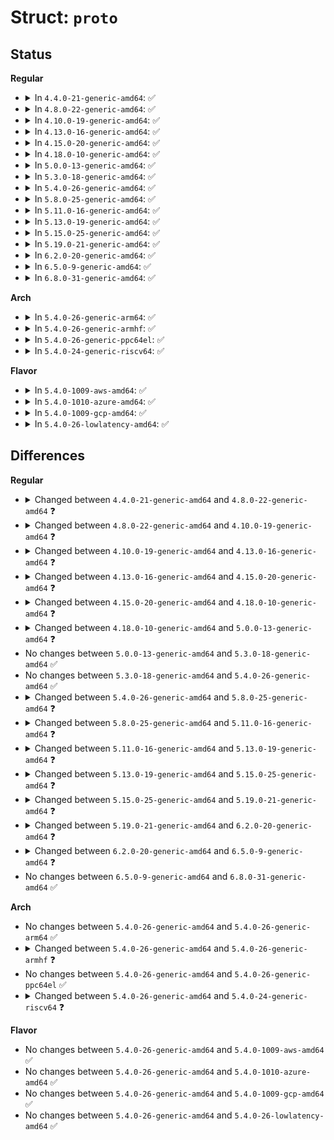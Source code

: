 # Struct: <code>proto</code>

## Status
<b>Regular</b>
<ul>
<li>
<details>
<summary>In <code>4.4.0-21-generic-amd64</code>: ✅</summary>

```c
struct proto {
    void (*)(struct sock *, long int) close;
    int (*)(struct sock *, struct sockaddr *, int) connect;
    int (*)(struct sock *, int) disconnect;
    struct sock * (*)(struct sock *, int, int *) accept;
    int (*)(struct sock *, int, long unsigned int) ioctl;
    int (*)(struct sock *) init;
    void (*)(struct sock *) destroy;
    void (*)(struct sock *, int) shutdown;
    int (*)(struct sock *, int, int, char *, unsigned int) setsockopt;
    int (*)(struct sock *, int, int, char *, int *) getsockopt;
    int (*)(struct sock *, int, int, char *, unsigned int) compat_setsockopt;
    int (*)(struct sock *, int, int, char *, int *) compat_getsockopt;
    int (*)(struct sock *, unsigned int, long unsigned int) compat_ioctl;
    int (*)(struct sock *, struct msghdr *, size_t) sendmsg;
    int (*)(struct sock *, struct msghdr *, size_t, int, int, int *) recvmsg;
    int (*)(struct sock *, struct page *, int, size_t, int) sendpage;
    int (*)(struct sock *, struct sockaddr *, int) bind;
    int (*)(struct sock *, struct sk_buff *) backlog_rcv;
    void (*)(struct sock *) release_cb;
    void (*)(struct sock *) hash;
    void (*)(struct sock *) unhash;
    void (*)(struct sock *) rehash;
    int (*)(struct sock *, short unsigned int) get_port;
    void (*)(struct sock *, int) clear_sk;
    unsigned int inuse_idx;
    bool (*)(const struct sock *) stream_memory_free;
    void (*)(struct sock *) enter_memory_pressure;
    atomic_long_t * memory_allocated;
    struct percpu_counter * sockets_allocated;
    int * memory_pressure;
    long int * sysctl_mem;
    int * sysctl_wmem;
    int * sysctl_rmem;
    int max_header;
    bool no_autobind;
    struct kmem_cache * slab;
    unsigned int obj_size;
    int slab_flags;
    struct percpu_counter * orphan_count;
    struct request_sock_ops * rsk_prot;
    struct timewait_sock_ops * twsk_prot;
    union (anon) h;
    struct module * owner;
    char[32] name;
    struct list_head node;
    int (*)(struct mem_cgroup *, struct cgroup_subsys *) init_cgroup;
    void (*)(struct mem_cgroup *) destroy_cgroup;
    struct cg_proto * (*)(struct mem_cgroup *) proto_cgroup;
}
```
</details>
</li>
<li>
<details>
<summary>In <code>4.8.0-22-generic-amd64</code>: ✅</summary>

```c
struct proto {
    void (*)(struct sock *, long int) close;
    int (*)(struct sock *, struct sockaddr *, int) connect;
    int (*)(struct sock *, int) disconnect;
    struct sock * (*)(struct sock *, int, int *) accept;
    int (*)(struct sock *, int, long unsigned int) ioctl;
    int (*)(struct sock *) init;
    void (*)(struct sock *) destroy;
    void (*)(struct sock *, int) shutdown;
    int (*)(struct sock *, int, int, char *, unsigned int) setsockopt;
    int (*)(struct sock *, int, int, char *, int *) getsockopt;
    int (*)(struct sock *, int, int, char *, unsigned int) compat_setsockopt;
    int (*)(struct sock *, int, int, char *, int *) compat_getsockopt;
    int (*)(struct sock *, unsigned int, long unsigned int) compat_ioctl;
    int (*)(struct sock *, struct msghdr *, size_t) sendmsg;
    int (*)(struct sock *, struct msghdr *, size_t, int, int, int *) recvmsg;
    int (*)(struct sock *, struct page *, int, size_t, int) sendpage;
    int (*)(struct sock *, struct sockaddr *, int) bind;
    int (*)(struct sock *, struct sk_buff *) backlog_rcv;
    void (*)(struct sock *) release_cb;
    int (*)(struct sock *) hash;
    void (*)(struct sock *) unhash;
    void (*)(struct sock *) rehash;
    int (*)(struct sock *, short unsigned int) get_port;
    void (*)(struct sock *, int) clear_sk;
    unsigned int inuse_idx;
    bool (*)(const struct sock *) stream_memory_free;
    void (*)(struct sock *) enter_memory_pressure;
    atomic_long_t * memory_allocated;
    struct percpu_counter * sockets_allocated;
    int * memory_pressure;
    long int * sysctl_mem;
    int * sysctl_wmem;
    int * sysctl_rmem;
    int max_header;
    bool no_autobind;
    struct kmem_cache * slab;
    unsigned int obj_size;
    int slab_flags;
    struct percpu_counter * orphan_count;
    struct request_sock_ops * rsk_prot;
    struct timewait_sock_ops * twsk_prot;
    union (anon) h;
    struct module * owner;
    char[32] name;
    struct list_head node;
    int (*)(struct sock *, int) diag_destroy;
}
```
</details>
</li>
<li>
<details>
<summary>In <code>4.10.0-19-generic-amd64</code>: ✅</summary>

```c
struct proto {
    void (*)(struct sock *, long int) close;
    int (*)(struct sock *, struct sockaddr *, int) connect;
    int (*)(struct sock *, int) disconnect;
    struct sock * (*)(struct sock *, int, int *) accept;
    int (*)(struct sock *, int, long unsigned int) ioctl;
    int (*)(struct sock *) init;
    void (*)(struct sock *) destroy;
    void (*)(struct sock *, int) shutdown;
    int (*)(struct sock *, int, int, char *, unsigned int) setsockopt;
    int (*)(struct sock *, int, int, char *, int *) getsockopt;
    int (*)(struct sock *, int, int, char *, unsigned int) compat_setsockopt;
    int (*)(struct sock *, int, int, char *, int *) compat_getsockopt;
    int (*)(struct sock *, unsigned int, long unsigned int) compat_ioctl;
    int (*)(struct sock *, struct msghdr *, size_t) sendmsg;
    int (*)(struct sock *, struct msghdr *, size_t, int, int, int *) recvmsg;
    int (*)(struct sock *, struct page *, int, size_t, int) sendpage;
    int (*)(struct sock *, struct sockaddr *, int) bind;
    int (*)(struct sock *, struct sk_buff *) backlog_rcv;
    void (*)(struct sock *) release_cb;
    int (*)(struct sock *) hash;
    void (*)(struct sock *) unhash;
    void (*)(struct sock *) rehash;
    int (*)(struct sock *, short unsigned int) get_port;
    unsigned int inuse_idx;
    bool (*)(const struct sock *) stream_memory_free;
    void (*)(struct sock *) enter_memory_pressure;
    atomic_long_t * memory_allocated;
    struct percpu_counter * sockets_allocated;
    int * memory_pressure;
    long int * sysctl_mem;
    int * sysctl_wmem;
    int * sysctl_rmem;
    int max_header;
    bool no_autobind;
    struct kmem_cache * slab;
    unsigned int obj_size;
    int slab_flags;
    struct percpu_counter * orphan_count;
    struct request_sock_ops * rsk_prot;
    struct timewait_sock_ops * twsk_prot;
    union (anon) h;
    struct module * owner;
    char[32] name;
    struct list_head node;
    int (*)(struct sock *, int) diag_destroy;
}
```
</details>
</li>
<li>
<details>
<summary>In <code>4.13.0-16-generic-amd64</code>: ✅</summary>

```c
struct proto {
    void (*)(struct sock *, long int) close;
    int (*)(struct sock *, struct sockaddr *, int) connect;
    int (*)(struct sock *, int) disconnect;
    struct sock * (*)(struct sock *, int, int *, bool) accept;
    int (*)(struct sock *, int, long unsigned int) ioctl;
    int (*)(struct sock *) init;
    void (*)(struct sock *) destroy;
    void (*)(struct sock *, int) shutdown;
    int (*)(struct sock *, int, int, char *, unsigned int) setsockopt;
    int (*)(struct sock *, int, int, char *, int *) getsockopt;
    void (*)(struct sock *, int) keepalive;
    int (*)(struct sock *, int, int, char *, unsigned int) compat_setsockopt;
    int (*)(struct sock *, int, int, char *, int *) compat_getsockopt;
    int (*)(struct sock *, unsigned int, long unsigned int) compat_ioctl;
    int (*)(struct sock *, struct msghdr *, size_t) sendmsg;
    int (*)(struct sock *, struct msghdr *, size_t, int, int, int *) recvmsg;
    int (*)(struct sock *, struct page *, int, size_t, int) sendpage;
    int (*)(struct sock *, struct sockaddr *, int) bind;
    int (*)(struct sock *, struct sk_buff *) backlog_rcv;
    void (*)(struct sock *) release_cb;
    int (*)(struct sock *) hash;
    void (*)(struct sock *) unhash;
    void (*)(struct sock *) rehash;
    int (*)(struct sock *, short unsigned int) get_port;
    unsigned int inuse_idx;
    bool (*)(const struct sock *) stream_memory_free;
    void (*)(struct sock *) enter_memory_pressure;
    void (*)(struct sock *) leave_memory_pressure;
    atomic_long_t * memory_allocated;
    struct percpu_counter * sockets_allocated;
    long unsigned int * memory_pressure;
    long int * sysctl_mem;
    int * sysctl_wmem;
    int * sysctl_rmem;
    int max_header;
    bool no_autobind;
    struct kmem_cache * slab;
    unsigned int obj_size;
    int slab_flags;
    struct percpu_counter * orphan_count;
    struct request_sock_ops * rsk_prot;
    struct timewait_sock_ops * twsk_prot;
    union (anon) h;
    struct module * owner;
    char[32] name;
    struct list_head node;
    int (*)(struct sock *, int) diag_destroy;
}
```
</details>
</li>
<li>
<details>
<summary>In <code>4.15.0-20-generic-amd64</code>: ✅</summary>

```c
struct proto {
    void (*)(struct sock *, long int) close;
    int (*)(struct sock *, struct sockaddr *, int) connect;
    int (*)(struct sock *, int) disconnect;
    struct sock * (*)(struct sock *, int, int *, bool) accept;
    int (*)(struct sock *, int, long unsigned int) ioctl;
    int (*)(struct sock *) init;
    void (*)(struct sock *) destroy;
    void (*)(struct sock *, int) shutdown;
    int (*)(struct sock *, int, int, char *, unsigned int) setsockopt;
    int (*)(struct sock *, int, int, char *, int *) getsockopt;
    void (*)(struct sock *, int) keepalive;
    int (*)(struct sock *, int, int, char *, unsigned int) compat_setsockopt;
    int (*)(struct sock *, int, int, char *, int *) compat_getsockopt;
    int (*)(struct sock *, unsigned int, long unsigned int) compat_ioctl;
    int (*)(struct sock *, struct msghdr *, size_t) sendmsg;
    int (*)(struct sock *, struct msghdr *, size_t, int, int, int *) recvmsg;
    int (*)(struct sock *, struct page *, int, size_t, int) sendpage;
    int (*)(struct sock *, struct sockaddr *, int) bind;
    int (*)(struct sock *, struct sk_buff *) backlog_rcv;
    void (*)(struct sock *) release_cb;
    int (*)(struct sock *) hash;
    void (*)(struct sock *) unhash;
    void (*)(struct sock *) rehash;
    int (*)(struct sock *, short unsigned int) get_port;
    unsigned int inuse_idx;
    bool (*)(const struct sock *) stream_memory_free;
    void (*)(struct sock *) enter_memory_pressure;
    void (*)(struct sock *) leave_memory_pressure;
    atomic_long_t * memory_allocated;
    struct percpu_counter * sockets_allocated;
    long unsigned int * memory_pressure;
    long int * sysctl_mem;
    int * sysctl_wmem;
    int * sysctl_rmem;
    u32 sysctl_wmem_offset;
    u32 sysctl_rmem_offset;
    int max_header;
    bool no_autobind;
    struct kmem_cache * slab;
    unsigned int obj_size;
    slab_flags_t slab_flags;
    struct percpu_counter * orphan_count;
    struct request_sock_ops * rsk_prot;
    struct timewait_sock_ops * twsk_prot;
    union (anon) h;
    struct module * owner;
    char[32] name;
    struct list_head node;
    int (*)(struct sock *, int) diag_destroy;
}
```
</details>
</li>
<li>
<details>
<summary>In <code>4.18.0-10-generic-amd64</code>: ✅</summary>

```c
struct proto {
    void (*)(struct sock *, long int) close;
    int (*)(struct sock *, struct sockaddr *, int) pre_connect;
    int (*)(struct sock *, struct sockaddr *, int) connect;
    int (*)(struct sock *, int) disconnect;
    struct sock * (*)(struct sock *, int, int *, bool) accept;
    int (*)(struct sock *, int, long unsigned int) ioctl;
    int (*)(struct sock *) init;
    void (*)(struct sock *) destroy;
    void (*)(struct sock *, int) shutdown;
    int (*)(struct sock *, int, int, char *, unsigned int) setsockopt;
    int (*)(struct sock *, int, int, char *, int *) getsockopt;
    void (*)(struct sock *, int) keepalive;
    int (*)(struct sock *, int, int, char *, unsigned int) compat_setsockopt;
    int (*)(struct sock *, int, int, char *, int *) compat_getsockopt;
    int (*)(struct sock *, unsigned int, long unsigned int) compat_ioctl;
    int (*)(struct sock *, struct msghdr *, size_t) sendmsg;
    int (*)(struct sock *, struct msghdr *, size_t, int, int, int *) recvmsg;
    int (*)(struct sock *, struct page *, int, size_t, int) sendpage;
    int (*)(struct sock *, struct sockaddr *, int) bind;
    int (*)(struct sock *, struct sk_buff *) backlog_rcv;
    void (*)(struct sock *) release_cb;
    int (*)(struct sock *) hash;
    void (*)(struct sock *) unhash;
    void (*)(struct sock *) rehash;
    int (*)(struct sock *, short unsigned int) get_port;
    unsigned int inuse_idx;
    bool (*)(const struct sock *) stream_memory_free;
    bool (*)(const struct sock *) stream_memory_read;
    void (*)(struct sock *) enter_memory_pressure;
    void (*)(struct sock *) leave_memory_pressure;
    atomic_long_t * memory_allocated;
    struct percpu_counter * sockets_allocated;
    long unsigned int * memory_pressure;
    long int * sysctl_mem;
    int * sysctl_wmem;
    int * sysctl_rmem;
    u32 sysctl_wmem_offset;
    u32 sysctl_rmem_offset;
    int max_header;
    bool no_autobind;
    struct kmem_cache * slab;
    unsigned int obj_size;
    slab_flags_t slab_flags;
    unsigned int useroffset;
    unsigned int usersize;
    struct percpu_counter * orphan_count;
    struct request_sock_ops * rsk_prot;
    struct timewait_sock_ops * twsk_prot;
    union (anon) h;
    struct module * owner;
    char[32] name;
    struct list_head node;
    int (*)(struct sock *, int) diag_destroy;
}
```
</details>
</li>
<li>
<details>
<summary>In <code>5.0.0-13-generic-amd64</code>: ✅</summary>

```c
struct proto {
    void (*)(struct sock *, long int) close;
    int (*)(struct sock *, struct sockaddr *, int) pre_connect;
    int (*)(struct sock *, struct sockaddr *, int) connect;
    int (*)(struct sock *, int) disconnect;
    struct sock * (*)(struct sock *, int, int *, bool) accept;
    int (*)(struct sock *, int, long unsigned int) ioctl;
    int (*)(struct sock *) init;
    void (*)(struct sock *) destroy;
    void (*)(struct sock *, int) shutdown;
    int (*)(struct sock *, int, int, char *, unsigned int) setsockopt;
    int (*)(struct sock *, int, int, char *, int *) getsockopt;
    void (*)(struct sock *, int) keepalive;
    int (*)(struct sock *, int, int, char *, unsigned int) compat_setsockopt;
    int (*)(struct sock *, int, int, char *, int *) compat_getsockopt;
    int (*)(struct sock *, unsigned int, long unsigned int) compat_ioctl;
    int (*)(struct sock *, struct msghdr *, size_t) sendmsg;
    int (*)(struct sock *, struct msghdr *, size_t, int, int, int *) recvmsg;
    int (*)(struct sock *, struct page *, int, size_t, int) sendpage;
    int (*)(struct sock *, struct sockaddr *, int) bind;
    int (*)(struct sock *, struct sk_buff *) backlog_rcv;
    void (*)(struct sock *) release_cb;
    int (*)(struct sock *) hash;
    void (*)(struct sock *) unhash;
    void (*)(struct sock *) rehash;
    int (*)(struct sock *, short unsigned int) get_port;
    unsigned int inuse_idx;
    bool (*)(const struct sock *, int) stream_memory_free;
    bool (*)(const struct sock *) stream_memory_read;
    void (*)(struct sock *) enter_memory_pressure;
    void (*)(struct sock *) leave_memory_pressure;
    atomic_long_t * memory_allocated;
    struct percpu_counter * sockets_allocated;
    long unsigned int * memory_pressure;
    long int * sysctl_mem;
    int * sysctl_wmem;
    int * sysctl_rmem;
    u32 sysctl_wmem_offset;
    u32 sysctl_rmem_offset;
    int max_header;
    bool no_autobind;
    struct kmem_cache * slab;
    unsigned int obj_size;
    slab_flags_t slab_flags;
    unsigned int useroffset;
    unsigned int usersize;
    struct percpu_counter * orphan_count;
    struct request_sock_ops * rsk_prot;
    struct timewait_sock_ops * twsk_prot;
    union (anon) h;
    struct module * owner;
    char[32] name;
    struct list_head node;
    int (*)(struct sock *, int) diag_destroy;
}
```
</details>
</li>
<li>
<details>
<summary>In <code>5.3.0-18-generic-amd64</code>: ✅</summary>

```c
struct proto {
    void (*)(struct sock *, long int) close;
    int (*)(struct sock *, struct sockaddr *, int) pre_connect;
    int (*)(struct sock *, struct sockaddr *, int) connect;
    int (*)(struct sock *, int) disconnect;
    struct sock * (*)(struct sock *, int, int *, bool) accept;
    int (*)(struct sock *, int, long unsigned int) ioctl;
    int (*)(struct sock *) init;
    void (*)(struct sock *) destroy;
    void (*)(struct sock *, int) shutdown;
    int (*)(struct sock *, int, int, char *, unsigned int) setsockopt;
    int (*)(struct sock *, int, int, char *, int *) getsockopt;
    void (*)(struct sock *, int) keepalive;
    int (*)(struct sock *, int, int, char *, unsigned int) compat_setsockopt;
    int (*)(struct sock *, int, int, char *, int *) compat_getsockopt;
    int (*)(struct sock *, unsigned int, long unsigned int) compat_ioctl;
    int (*)(struct sock *, struct msghdr *, size_t) sendmsg;
    int (*)(struct sock *, struct msghdr *, size_t, int, int, int *) recvmsg;
    int (*)(struct sock *, struct page *, int, size_t, int) sendpage;
    int (*)(struct sock *, struct sockaddr *, int) bind;
    int (*)(struct sock *, struct sk_buff *) backlog_rcv;
    void (*)(struct sock *) release_cb;
    int (*)(struct sock *) hash;
    void (*)(struct sock *) unhash;
    void (*)(struct sock *) rehash;
    int (*)(struct sock *, short unsigned int) get_port;
    unsigned int inuse_idx;
    bool (*)(const struct sock *, int) stream_memory_free;
    bool (*)(const struct sock *) stream_memory_read;
    void (*)(struct sock *) enter_memory_pressure;
    void (*)(struct sock *) leave_memory_pressure;
    atomic_long_t * memory_allocated;
    struct percpu_counter * sockets_allocated;
    long unsigned int * memory_pressure;
    long int * sysctl_mem;
    int * sysctl_wmem;
    int * sysctl_rmem;
    u32 sysctl_wmem_offset;
    u32 sysctl_rmem_offset;
    int max_header;
    bool no_autobind;
    struct kmem_cache * slab;
    unsigned int obj_size;
    slab_flags_t slab_flags;
    unsigned int useroffset;
    unsigned int usersize;
    struct percpu_counter * orphan_count;
    struct request_sock_ops * rsk_prot;
    struct timewait_sock_ops * twsk_prot;
    union (anon) h;
    struct module * owner;
    char[32] name;
    struct list_head node;
    int (*)(struct sock *, int) diag_destroy;
}
```
</details>
</li>
<li>
<details>
<summary>In <code>5.4.0-26-generic-amd64</code>: ✅</summary>

```c
struct proto {
    void (*)(struct sock *, long int) close;
    int (*)(struct sock *, struct sockaddr *, int) pre_connect;
    int (*)(struct sock *, struct sockaddr *, int) connect;
    int (*)(struct sock *, int) disconnect;
    struct sock * (*)(struct sock *, int, int *, bool) accept;
    int (*)(struct sock *, int, long unsigned int) ioctl;
    int (*)(struct sock *) init;
    void (*)(struct sock *) destroy;
    void (*)(struct sock *, int) shutdown;
    int (*)(struct sock *, int, int, char *, unsigned int) setsockopt;
    int (*)(struct sock *, int, int, char *, int *) getsockopt;
    void (*)(struct sock *, int) keepalive;
    int (*)(struct sock *, int, int, char *, unsigned int) compat_setsockopt;
    int (*)(struct sock *, int, int, char *, int *) compat_getsockopt;
    int (*)(struct sock *, unsigned int, long unsigned int) compat_ioctl;
    int (*)(struct sock *, struct msghdr *, size_t) sendmsg;
    int (*)(struct sock *, struct msghdr *, size_t, int, int, int *) recvmsg;
    int (*)(struct sock *, struct page *, int, size_t, int) sendpage;
    int (*)(struct sock *, struct sockaddr *, int) bind;
    int (*)(struct sock *, struct sk_buff *) backlog_rcv;
    void (*)(struct sock *) release_cb;
    int (*)(struct sock *) hash;
    void (*)(struct sock *) unhash;
    void (*)(struct sock *) rehash;
    int (*)(struct sock *, short unsigned int) get_port;
    unsigned int inuse_idx;
    bool (*)(const struct sock *, int) stream_memory_free;
    bool (*)(const struct sock *) stream_memory_read;
    void (*)(struct sock *) enter_memory_pressure;
    void (*)(struct sock *) leave_memory_pressure;
    atomic_long_t * memory_allocated;
    struct percpu_counter * sockets_allocated;
    long unsigned int * memory_pressure;
    long int * sysctl_mem;
    int * sysctl_wmem;
    int * sysctl_rmem;
    u32 sysctl_wmem_offset;
    u32 sysctl_rmem_offset;
    int max_header;
    bool no_autobind;
    struct kmem_cache * slab;
    unsigned int obj_size;
    slab_flags_t slab_flags;
    unsigned int useroffset;
    unsigned int usersize;
    struct percpu_counter * orphan_count;
    struct request_sock_ops * rsk_prot;
    struct timewait_sock_ops * twsk_prot;
    union (anon) h;
    struct module * owner;
    char[32] name;
    struct list_head node;
    int (*)(struct sock *, int) diag_destroy;
}
```
</details>
</li>
<li>
<details>
<summary>In <code>5.8.0-25-generic-amd64</code>: ✅</summary>

```c
struct proto {
    void (*)(struct sock *, long int) close;
    int (*)(struct sock *, struct sockaddr *, int) pre_connect;
    int (*)(struct sock *, struct sockaddr *, int) connect;
    int (*)(struct sock *, int) disconnect;
    struct sock * (*)(struct sock *, int, int *, bool) accept;
    int (*)(struct sock *, int, long unsigned int) ioctl;
    int (*)(struct sock *) init;
    void (*)(struct sock *) destroy;
    void (*)(struct sock *, int) shutdown;
    int (*)(struct sock *, int, int, char *, unsigned int) setsockopt;
    int (*)(struct sock *, int, int, char *, int *) getsockopt;
    void (*)(struct sock *, int) keepalive;
    int (*)(struct sock *, int, int, char *, unsigned int) compat_setsockopt;
    int (*)(struct sock *, int, int, char *, int *) compat_getsockopt;
    int (*)(struct sock *, unsigned int, long unsigned int) compat_ioctl;
    int (*)(struct sock *, struct msghdr *, size_t) sendmsg;
    int (*)(struct sock *, struct msghdr *, size_t, int, int, int *) recvmsg;
    int (*)(struct sock *, struct page *, int, size_t, int) sendpage;
    int (*)(struct sock *, struct sockaddr *, int) bind;
    int (*)(struct sock *, struct sockaddr *, int) bind_add;
    int (*)(struct sock *, struct sk_buff *) backlog_rcv;
    void (*)(struct sock *) release_cb;
    int (*)(struct sock *) hash;
    void (*)(struct sock *) unhash;
    void (*)(struct sock *) rehash;
    int (*)(struct sock *, short unsigned int) get_port;
    unsigned int inuse_idx;
    bool (*)(const struct sock *, int) stream_memory_free;
    bool (*)(const struct sock *) stream_memory_read;
    void (*)(struct sock *) enter_memory_pressure;
    void (*)(struct sock *) leave_memory_pressure;
    atomic_long_t * memory_allocated;
    struct percpu_counter * sockets_allocated;
    long unsigned int * memory_pressure;
    long int * sysctl_mem;
    int * sysctl_wmem;
    int * sysctl_rmem;
    u32 sysctl_wmem_offset;
    u32 sysctl_rmem_offset;
    int max_header;
    bool no_autobind;
    struct kmem_cache * slab;
    unsigned int obj_size;
    slab_flags_t slab_flags;
    unsigned int useroffset;
    unsigned int usersize;
    struct percpu_counter * orphan_count;
    struct request_sock_ops * rsk_prot;
    struct timewait_sock_ops * twsk_prot;
    union (anon) h;
    struct module * owner;
    char[32] name;
    struct list_head node;
    int (*)(struct sock *, int) diag_destroy;
}
```
</details>
</li>
<li>
<details>
<summary>In <code>5.11.0-16-generic-amd64</code>: ✅</summary>

```c
struct proto {
    void (*)(struct sock *, long int) close;
    int (*)(struct sock *, struct sockaddr *, int) pre_connect;
    int (*)(struct sock *, struct sockaddr *, int) connect;
    int (*)(struct sock *, int) disconnect;
    struct sock * (*)(struct sock *, int, int *, bool) accept;
    int (*)(struct sock *, int, long unsigned int) ioctl;
    int (*)(struct sock *) init;
    void (*)(struct sock *) destroy;
    void (*)(struct sock *, int) shutdown;
    int (*)(struct sock *, int, int, sockptr_t, unsigned int) setsockopt;
    int (*)(struct sock *, int, int, char *, int *) getsockopt;
    void (*)(struct sock *, int) keepalive;
    int (*)(struct sock *, unsigned int, long unsigned int) compat_ioctl;
    int (*)(struct sock *, struct msghdr *, size_t) sendmsg;
    int (*)(struct sock *, struct msghdr *, size_t, int, int, int *) recvmsg;
    int (*)(struct sock *, struct page *, int, size_t, int) sendpage;
    int (*)(struct sock *, struct sockaddr *, int) bind;
    int (*)(struct sock *, struct sockaddr *, int) bind_add;
    int (*)(struct sock *, struct sk_buff *) backlog_rcv;
    void (*)(struct sock *) release_cb;
    int (*)(struct sock *) hash;
    void (*)(struct sock *) unhash;
    void (*)(struct sock *) rehash;
    int (*)(struct sock *, short unsigned int) get_port;
    unsigned int inuse_idx;
    bool (*)(const struct sock *, int) stream_memory_free;
    bool (*)(const struct sock *) stream_memory_read;
    void (*)(struct sock *) enter_memory_pressure;
    void (*)(struct sock *) leave_memory_pressure;
    atomic_long_t * memory_allocated;
    struct percpu_counter * sockets_allocated;
    long unsigned int * memory_pressure;
    long int * sysctl_mem;
    int * sysctl_wmem;
    int * sysctl_rmem;
    u32 sysctl_wmem_offset;
    u32 sysctl_rmem_offset;
    int max_header;
    bool no_autobind;
    struct kmem_cache * slab;
    unsigned int obj_size;
    slab_flags_t slab_flags;
    unsigned int useroffset;
    unsigned int usersize;
    struct percpu_counter * orphan_count;
    struct request_sock_ops * rsk_prot;
    struct timewait_sock_ops * twsk_prot;
    union (anon) h;
    struct module * owner;
    char[32] name;
    struct list_head node;
    int (*)(struct sock *, int) diag_destroy;
}
```
</details>
</li>
<li>
<details>
<summary>In <code>5.13.0-19-generic-amd64</code>: ✅</summary>

```c
struct proto {
    void (*)(struct sock *, long int) close;
    int (*)(struct sock *, struct sockaddr *, int) pre_connect;
    int (*)(struct sock *, struct sockaddr *, int) connect;
    int (*)(struct sock *, int) disconnect;
    struct sock * (*)(struct sock *, int, int *, bool) accept;
    int (*)(struct sock *, int, long unsigned int) ioctl;
    int (*)(struct sock *) init;
    void (*)(struct sock *) destroy;
    void (*)(struct sock *, int) shutdown;
    int (*)(struct sock *, int, int, sockptr_t, unsigned int) setsockopt;
    int (*)(struct sock *, int, int, char *, int *) getsockopt;
    void (*)(struct sock *, int) keepalive;
    int (*)(struct sock *, unsigned int, long unsigned int) compat_ioctl;
    int (*)(struct sock *, struct msghdr *, size_t) sendmsg;
    int (*)(struct sock *, struct msghdr *, size_t, int, int, int *) recvmsg;
    int (*)(struct sock *, struct page *, int, size_t, int) sendpage;
    int (*)(struct sock *, struct sockaddr *, int) bind;
    int (*)(struct sock *, struct sockaddr *, int) bind_add;
    int (*)(struct sock *, struct sk_buff *) backlog_rcv;
    bool (*)(int, int) bpf_bypass_getsockopt;
    void (*)(struct sock *) release_cb;
    int (*)(struct sock *) hash;
    void (*)(struct sock *) unhash;
    void (*)(struct sock *) rehash;
    int (*)(struct sock *, short unsigned int) get_port;
    int (*)(struct sock *, struct sk_psock *, bool) psock_update_sk_prot;
    unsigned int inuse_idx;
    bool (*)(const struct sock *, int) stream_memory_free;
    bool (*)(const struct sock *) stream_memory_read;
    void (*)(struct sock *) enter_memory_pressure;
    void (*)(struct sock *) leave_memory_pressure;
    atomic_long_t * memory_allocated;
    struct percpu_counter * sockets_allocated;
    long unsigned int * memory_pressure;
    long int * sysctl_mem;
    int * sysctl_wmem;
    int * sysctl_rmem;
    u32 sysctl_wmem_offset;
    u32 sysctl_rmem_offset;
    int max_header;
    bool no_autobind;
    struct kmem_cache * slab;
    unsigned int obj_size;
    slab_flags_t slab_flags;
    unsigned int useroffset;
    unsigned int usersize;
    struct percpu_counter * orphan_count;
    struct request_sock_ops * rsk_prot;
    struct timewait_sock_ops * twsk_prot;
    union (anon) h;
    struct module * owner;
    char[32] name;
    struct list_head node;
    int (*)(struct sock *, int) diag_destroy;
}
```
</details>
</li>
<li>
<details>
<summary>In <code>5.15.0-25-generic-amd64</code>: ✅</summary>

```c
struct proto {
    void (*)(struct sock *, long int) close;
    int (*)(struct sock *, struct sockaddr *, int) pre_connect;
    int (*)(struct sock *, struct sockaddr *, int) connect;
    int (*)(struct sock *, int) disconnect;
    struct sock * (*)(struct sock *, int, int *, bool) accept;
    int (*)(struct sock *, int, long unsigned int) ioctl;
    int (*)(struct sock *) init;
    void (*)(struct sock *) destroy;
    void (*)(struct sock *, int) shutdown;
    int (*)(struct sock *, int, int, sockptr_t, unsigned int) setsockopt;
    int (*)(struct sock *, int, int, char *, int *) getsockopt;
    void (*)(struct sock *, int) keepalive;
    int (*)(struct sock *, unsigned int, long unsigned int) compat_ioctl;
    int (*)(struct sock *, struct msghdr *, size_t) sendmsg;
    int (*)(struct sock *, struct msghdr *, size_t, int, int, int *) recvmsg;
    int (*)(struct sock *, struct page *, int, size_t, int) sendpage;
    int (*)(struct sock *, struct sockaddr *, int) bind;
    int (*)(struct sock *, struct sockaddr *, int) bind_add;
    int (*)(struct sock *, struct sk_buff *) backlog_rcv;
    bool (*)(int, int) bpf_bypass_getsockopt;
    void (*)(struct sock *) release_cb;
    int (*)(struct sock *) hash;
    void (*)(struct sock *) unhash;
    void (*)(struct sock *) rehash;
    int (*)(struct sock *, short unsigned int) get_port;
    int (*)(struct sock *, struct sk_psock *, bool) psock_update_sk_prot;
    unsigned int inuse_idx;
    bool (*)(const struct sock *, int) stream_memory_free;
    bool (*)(struct sock *) sock_is_readable;
    void (*)(struct sock *) enter_memory_pressure;
    void (*)(struct sock *) leave_memory_pressure;
    atomic_long_t * memory_allocated;
    struct percpu_counter * sockets_allocated;
    long unsigned int * memory_pressure;
    long int * sysctl_mem;
    int * sysctl_wmem;
    int * sysctl_rmem;
    u32 sysctl_wmem_offset;
    u32 sysctl_rmem_offset;
    int max_header;
    bool no_autobind;
    struct kmem_cache * slab;
    unsigned int obj_size;
    slab_flags_t slab_flags;
    unsigned int useroffset;
    unsigned int usersize;
    unsigned int * orphan_count;
    struct request_sock_ops * rsk_prot;
    struct timewait_sock_ops * twsk_prot;
    union (anon) h;
    struct module * owner;
    char[32] name;
    struct list_head node;
    int (*)(struct sock *, int) diag_destroy;
}
```
</details>
</li>
<li>
<details>
<summary>In <code>5.19.0-21-generic-amd64</code>: ✅</summary>

```c
struct proto {
    void (*)(struct sock *, long int) close;
    int (*)(struct sock *, struct sockaddr *, int) pre_connect;
    int (*)(struct sock *, struct sockaddr *, int) connect;
    int (*)(struct sock *, int) disconnect;
    struct sock * (*)(struct sock *, int, int *, bool) accept;
    int (*)(struct sock *, int, long unsigned int) ioctl;
    int (*)(struct sock *) init;
    void (*)(struct sock *) destroy;
    void (*)(struct sock *, int) shutdown;
    int (*)(struct sock *, int, int, sockptr_t, unsigned int) setsockopt;
    int (*)(struct sock *, int, int, char *, int *) getsockopt;
    void (*)(struct sock *, int) keepalive;
    int (*)(struct sock *, unsigned int, long unsigned int) compat_ioctl;
    int (*)(struct sock *, struct msghdr *, size_t) sendmsg;
    int (*)(struct sock *, struct msghdr *, size_t, int, int *) recvmsg;
    int (*)(struct sock *, struct page *, int, size_t, int) sendpage;
    int (*)(struct sock *, struct sockaddr *, int) bind;
    int (*)(struct sock *, struct sockaddr *, int) bind_add;
    int (*)(struct sock *, struct sk_buff *) backlog_rcv;
    bool (*)(int, int) bpf_bypass_getsockopt;
    void (*)(struct sock *) release_cb;
    int (*)(struct sock *) hash;
    void (*)(struct sock *) unhash;
    void (*)(struct sock *) rehash;
    int (*)(struct sock *, short unsigned int) get_port;
    void (*)(struct sock *) put_port;
    int (*)(struct sock *, struct sk_psock *, bool) psock_update_sk_prot;
    unsigned int inuse_idx;
    int (*)(const struct sock *) forward_alloc_get;
    bool (*)(const struct sock *, int) stream_memory_free;
    bool (*)(struct sock *) sock_is_readable;
    void (*)(struct sock *) enter_memory_pressure;
    void (*)(struct sock *) leave_memory_pressure;
    atomic_long_t * memory_allocated;
    struct percpu_counter * sockets_allocated;
    long unsigned int * memory_pressure;
    long int * sysctl_mem;
    int * sysctl_wmem;
    int * sysctl_rmem;
    u32 sysctl_wmem_offset;
    u32 sysctl_rmem_offset;
    int max_header;
    bool no_autobind;
    struct kmem_cache * slab;
    unsigned int obj_size;
    slab_flags_t slab_flags;
    unsigned int useroffset;
    unsigned int usersize;
    unsigned int * orphan_count;
    struct request_sock_ops * rsk_prot;
    struct timewait_sock_ops * twsk_prot;
    union (anon) h;
    struct module * owner;
    char[32] name;
    struct list_head node;
    int (*)(struct sock *, int) diag_destroy;
}
```
</details>
</li>
<li>
<details>
<summary>In <code>6.2.0-20-generic-amd64</code>: ✅</summary>

```c
struct proto {
    void (*)(struct sock *, long int) close;
    int (*)(struct sock *, struct sockaddr *, int) pre_connect;
    int (*)(struct sock *, struct sockaddr *, int) connect;
    int (*)(struct sock *, int) disconnect;
    struct sock * (*)(struct sock *, int, int *, bool) accept;
    int (*)(struct sock *, int, long unsigned int) ioctl;
    int (*)(struct sock *) init;
    void (*)(struct sock *) destroy;
    void (*)(struct sock *, int) shutdown;
    int (*)(struct sock *, int, int, sockptr_t, unsigned int) setsockopt;
    int (*)(struct sock *, int, int, char *, int *) getsockopt;
    void (*)(struct sock *, int) keepalive;
    int (*)(struct sock *, unsigned int, long unsigned int) compat_ioctl;
    int (*)(struct sock *, struct msghdr *, size_t) sendmsg;
    int (*)(struct sock *, struct msghdr *, size_t, int, int *) recvmsg;
    int (*)(struct sock *, struct page *, int, size_t, int) sendpage;
    int (*)(struct sock *, struct sockaddr *, int) bind;
    int (*)(struct sock *, struct sockaddr *, int) bind_add;
    int (*)(struct sock *, struct sk_buff *) backlog_rcv;
    bool (*)(int, int) bpf_bypass_getsockopt;
    void (*)(struct sock *) release_cb;
    int (*)(struct sock *) hash;
    void (*)(struct sock *) unhash;
    void (*)(struct sock *) rehash;
    int (*)(struct sock *, short unsigned int) get_port;
    void (*)(struct sock *) put_port;
    int (*)(struct sock *, struct sk_psock *, bool) psock_update_sk_prot;
    unsigned int inuse_idx;
    int (*)(const struct sock *) forward_alloc_get;
    bool (*)(const struct sock *, int) stream_memory_free;
    bool (*)(struct sock *) sock_is_readable;
    void (*)(struct sock *) enter_memory_pressure;
    void (*)(struct sock *) leave_memory_pressure;
    atomic_long_t * memory_allocated;
    int * per_cpu_fw_alloc;
    struct percpu_counter * sockets_allocated;
    long unsigned int * memory_pressure;
    long int * sysctl_mem;
    int * sysctl_wmem;
    int * sysctl_rmem;
    u32 sysctl_wmem_offset;
    u32 sysctl_rmem_offset;
    int max_header;
    bool no_autobind;
    struct kmem_cache * slab;
    unsigned int obj_size;
    slab_flags_t slab_flags;
    unsigned int useroffset;
    unsigned int usersize;
    unsigned int * orphan_count;
    struct request_sock_ops * rsk_prot;
    struct timewait_sock_ops * twsk_prot;
    union (anon) h;
    struct module * owner;
    char[32] name;
    struct list_head node;
    int (*)(struct sock *, int) diag_destroy;
}
```
</details>
</li>
<li>
<details>
<summary>In <code>6.5.0-9-generic-amd64</code>: ✅</summary>

```c
struct proto {
    void (*)(struct sock *, long int) close;
    int (*)(struct sock *, struct sockaddr *, int) pre_connect;
    int (*)(struct sock *, struct sockaddr *, int) connect;
    int (*)(struct sock *, int) disconnect;
    struct sock * (*)(struct sock *, int, int *, bool) accept;
    int (*)(struct sock *, int, int *) ioctl;
    int (*)(struct sock *) init;
    void (*)(struct sock *) destroy;
    void (*)(struct sock *, int) shutdown;
    int (*)(struct sock *, int, int, sockptr_t, unsigned int) setsockopt;
    int (*)(struct sock *, int, int, char *, int *) getsockopt;
    void (*)(struct sock *, int) keepalive;
    int (*)(struct sock *, unsigned int, long unsigned int) compat_ioctl;
    int (*)(struct sock *, struct msghdr *, size_t) sendmsg;
    int (*)(struct sock *, struct msghdr *, size_t, int, int *) recvmsg;
    void (*)(struct socket *) splice_eof;
    int (*)(struct sock *, struct sockaddr *, int) bind;
    int (*)(struct sock *, struct sockaddr *, int) bind_add;
    int (*)(struct sock *, struct sk_buff *) backlog_rcv;
    bool (*)(int, int) bpf_bypass_getsockopt;
    void (*)(struct sock *) release_cb;
    int (*)(struct sock *) hash;
    void (*)(struct sock *) unhash;
    void (*)(struct sock *) rehash;
    int (*)(struct sock *, short unsigned int) get_port;
    void (*)(struct sock *) put_port;
    int (*)(struct sock *, struct sk_psock *, bool) psock_update_sk_prot;
    unsigned int inuse_idx;
    int (*)(const struct sock *) forward_alloc_get;
    bool (*)(const struct sock *, int) stream_memory_free;
    bool (*)(struct sock *) sock_is_readable;
    void (*)(struct sock *) enter_memory_pressure;
    void (*)(struct sock *) leave_memory_pressure;
    atomic_long_t * memory_allocated;
    int * per_cpu_fw_alloc;
    struct percpu_counter * sockets_allocated;
    long unsigned int * memory_pressure;
    long int * sysctl_mem;
    int * sysctl_wmem;
    int * sysctl_rmem;
    u32 sysctl_wmem_offset;
    u32 sysctl_rmem_offset;
    int max_header;
    bool no_autobind;
    struct kmem_cache * slab;
    unsigned int obj_size;
    unsigned int ipv6_pinfo_offset;
    slab_flags_t slab_flags;
    unsigned int useroffset;
    unsigned int usersize;
    unsigned int * orphan_count;
    struct request_sock_ops * rsk_prot;
    struct timewait_sock_ops * twsk_prot;
    union (anon) h;
    struct module * owner;
    char[32] name;
    struct list_head node;
    int (*)(struct sock *, int) diag_destroy;
}
```
</details>
</li>
<li>
<details>
<summary>In <code>6.8.0-31-generic-amd64</code>: ✅</summary>

```c
struct proto {
    void (*)(struct sock *, long int) close;
    int (*)(struct sock *, struct sockaddr *, int) pre_connect;
    int (*)(struct sock *, struct sockaddr *, int) connect;
    int (*)(struct sock *, int) disconnect;
    struct sock * (*)(struct sock *, int, int *, bool) accept;
    int (*)(struct sock *, int, int *) ioctl;
    int (*)(struct sock *) init;
    void (*)(struct sock *) destroy;
    void (*)(struct sock *, int) shutdown;
    int (*)(struct sock *, int, int, sockptr_t, unsigned int) setsockopt;
    int (*)(struct sock *, int, int, char *, int *) getsockopt;
    void (*)(struct sock *, int) keepalive;
    int (*)(struct sock *, unsigned int, long unsigned int) compat_ioctl;
    int (*)(struct sock *, struct msghdr *, size_t) sendmsg;
    int (*)(struct sock *, struct msghdr *, size_t, int, int *) recvmsg;
    void (*)(struct socket *) splice_eof;
    int (*)(struct sock *, struct sockaddr *, int) bind;
    int (*)(struct sock *, struct sockaddr *, int) bind_add;
    int (*)(struct sock *, struct sk_buff *) backlog_rcv;
    bool (*)(int, int) bpf_bypass_getsockopt;
    void (*)(struct sock *) release_cb;
    int (*)(struct sock *) hash;
    void (*)(struct sock *) unhash;
    void (*)(struct sock *) rehash;
    int (*)(struct sock *, short unsigned int) get_port;
    void (*)(struct sock *) put_port;
    int (*)(struct sock *, struct sk_psock *, bool) psock_update_sk_prot;
    unsigned int inuse_idx;
    int (*)(const struct sock *) forward_alloc_get;
    bool (*)(const struct sock *, int) stream_memory_free;
    bool (*)(struct sock *) sock_is_readable;
    void (*)(struct sock *) enter_memory_pressure;
    void (*)(struct sock *) leave_memory_pressure;
    atomic_long_t * memory_allocated;
    int * per_cpu_fw_alloc;
    struct percpu_counter * sockets_allocated;
    long unsigned int * memory_pressure;
    long int * sysctl_mem;
    int * sysctl_wmem;
    int * sysctl_rmem;
    u32 sysctl_wmem_offset;
    u32 sysctl_rmem_offset;
    int max_header;
    bool no_autobind;
    struct kmem_cache * slab;
    unsigned int obj_size;
    unsigned int ipv6_pinfo_offset;
    slab_flags_t slab_flags;
    unsigned int useroffset;
    unsigned int usersize;
    unsigned int * orphan_count;
    struct request_sock_ops * rsk_prot;
    struct timewait_sock_ops * twsk_prot;
    union (anon) h;
    struct module * owner;
    char[32] name;
    struct list_head node;
    int (*)(struct sock *, int) diag_destroy;
}
```
</details>
</li>
</ul>
<b>Arch</b>
<ul>
<li>
<details>
<summary>In <code>5.4.0-26-generic-arm64</code>: ✅</summary>

```c
struct proto {
    void (*)(struct sock *, long int) close;
    int (*)(struct sock *, struct sockaddr *, int) pre_connect;
    int (*)(struct sock *, struct sockaddr *, int) connect;
    int (*)(struct sock *, int) disconnect;
    struct sock * (*)(struct sock *, int, int *, bool) accept;
    int (*)(struct sock *, int, long unsigned int) ioctl;
    int (*)(struct sock *) init;
    void (*)(struct sock *) destroy;
    void (*)(struct sock *, int) shutdown;
    int (*)(struct sock *, int, int, char *, unsigned int) setsockopt;
    int (*)(struct sock *, int, int, char *, int *) getsockopt;
    void (*)(struct sock *, int) keepalive;
    int (*)(struct sock *, int, int, char *, unsigned int) compat_setsockopt;
    int (*)(struct sock *, int, int, char *, int *) compat_getsockopt;
    int (*)(struct sock *, unsigned int, long unsigned int) compat_ioctl;
    int (*)(struct sock *, struct msghdr *, size_t) sendmsg;
    int (*)(struct sock *, struct msghdr *, size_t, int, int, int *) recvmsg;
    int (*)(struct sock *, struct page *, int, size_t, int) sendpage;
    int (*)(struct sock *, struct sockaddr *, int) bind;
    int (*)(struct sock *, struct sk_buff *) backlog_rcv;
    void (*)(struct sock *) release_cb;
    int (*)(struct sock *) hash;
    void (*)(struct sock *) unhash;
    void (*)(struct sock *) rehash;
    int (*)(struct sock *, short unsigned int) get_port;
    unsigned int inuse_idx;
    bool (*)(const struct sock *, int) stream_memory_free;
    bool (*)(const struct sock *) stream_memory_read;
    void (*)(struct sock *) enter_memory_pressure;
    void (*)(struct sock *) leave_memory_pressure;
    atomic_long_t * memory_allocated;
    struct percpu_counter * sockets_allocated;
    long unsigned int * memory_pressure;
    long int * sysctl_mem;
    int * sysctl_wmem;
    int * sysctl_rmem;
    u32 sysctl_wmem_offset;
    u32 sysctl_rmem_offset;
    int max_header;
    bool no_autobind;
    struct kmem_cache * slab;
    unsigned int obj_size;
    slab_flags_t slab_flags;
    unsigned int useroffset;
    unsigned int usersize;
    struct percpu_counter * orphan_count;
    struct request_sock_ops * rsk_prot;
    struct timewait_sock_ops * twsk_prot;
    union (anon) h;
    struct module * owner;
    char[32] name;
    struct list_head node;
    int (*)(struct sock *, int) diag_destroy;
}
```
</details>
</li>
<li>
<details>
<summary>In <code>5.4.0-26-generic-armhf</code>: ✅</summary>

```c
struct proto {
    void (*)(struct sock *, long int) close;
    int (*)(struct sock *, struct sockaddr *, int) pre_connect;
    int (*)(struct sock *, struct sockaddr *, int) connect;
    int (*)(struct sock *, int) disconnect;
    struct sock * (*)(struct sock *, int, int *, bool) accept;
    int (*)(struct sock *, int, long unsigned int) ioctl;
    int (*)(struct sock *) init;
    void (*)(struct sock *) destroy;
    void (*)(struct sock *, int) shutdown;
    int (*)(struct sock *, int, int, char *, unsigned int) setsockopt;
    int (*)(struct sock *, int, int, char *, int *) getsockopt;
    void (*)(struct sock *, int) keepalive;
    int (*)(struct sock *, struct msghdr *, size_t) sendmsg;
    int (*)(struct sock *, struct msghdr *, size_t, int, int, int *) recvmsg;
    int (*)(struct sock *, struct page *, int, size_t, int) sendpage;
    int (*)(struct sock *, struct sockaddr *, int) bind;
    int (*)(struct sock *, struct sk_buff *) backlog_rcv;
    void (*)(struct sock *) release_cb;
    int (*)(struct sock *) hash;
    void (*)(struct sock *) unhash;
    void (*)(struct sock *) rehash;
    int (*)(struct sock *, short unsigned int) get_port;
    unsigned int inuse_idx;
    bool (*)(const struct sock *, int) stream_memory_free;
    bool (*)(const struct sock *) stream_memory_read;
    void (*)(struct sock *) enter_memory_pressure;
    void (*)(struct sock *) leave_memory_pressure;
    atomic_long_t * memory_allocated;
    struct percpu_counter * sockets_allocated;
    long unsigned int * memory_pressure;
    long int * sysctl_mem;
    int * sysctl_wmem;
    int * sysctl_rmem;
    u32 sysctl_wmem_offset;
    u32 sysctl_rmem_offset;
    int max_header;
    bool no_autobind;
    struct kmem_cache * slab;
    unsigned int obj_size;
    slab_flags_t slab_flags;
    unsigned int useroffset;
    unsigned int usersize;
    struct percpu_counter * orphan_count;
    struct request_sock_ops * rsk_prot;
    struct timewait_sock_ops * twsk_prot;
    union (anon) h;
    struct module * owner;
    char[32] name;
    struct list_head node;
    int (*)(struct sock *, int) diag_destroy;
}
```
</details>
</li>
<li>
<details>
<summary>In <code>5.4.0-26-generic-ppc64el</code>: ✅</summary>

```c
struct proto {
    void (*)(struct sock *, long int) close;
    int (*)(struct sock *, struct sockaddr *, int) pre_connect;
    int (*)(struct sock *, struct sockaddr *, int) connect;
    int (*)(struct sock *, int) disconnect;
    struct sock * (*)(struct sock *, int, int *, bool) accept;
    int (*)(struct sock *, int, long unsigned int) ioctl;
    int (*)(struct sock *) init;
    void (*)(struct sock *) destroy;
    void (*)(struct sock *, int) shutdown;
    int (*)(struct sock *, int, int, char *, unsigned int) setsockopt;
    int (*)(struct sock *, int, int, char *, int *) getsockopt;
    void (*)(struct sock *, int) keepalive;
    int (*)(struct sock *, int, int, char *, unsigned int) compat_setsockopt;
    int (*)(struct sock *, int, int, char *, int *) compat_getsockopt;
    int (*)(struct sock *, unsigned int, long unsigned int) compat_ioctl;
    int (*)(struct sock *, struct msghdr *, size_t) sendmsg;
    int (*)(struct sock *, struct msghdr *, size_t, int, int, int *) recvmsg;
    int (*)(struct sock *, struct page *, int, size_t, int) sendpage;
    int (*)(struct sock *, struct sockaddr *, int) bind;
    int (*)(struct sock *, struct sk_buff *) backlog_rcv;
    void (*)(struct sock *) release_cb;
    int (*)(struct sock *) hash;
    void (*)(struct sock *) unhash;
    void (*)(struct sock *) rehash;
    int (*)(struct sock *, short unsigned int) get_port;
    unsigned int inuse_idx;
    bool (*)(const struct sock *, int) stream_memory_free;
    bool (*)(const struct sock *) stream_memory_read;
    void (*)(struct sock *) enter_memory_pressure;
    void (*)(struct sock *) leave_memory_pressure;
    atomic_long_t * memory_allocated;
    struct percpu_counter * sockets_allocated;
    long unsigned int * memory_pressure;
    long int * sysctl_mem;
    int * sysctl_wmem;
    int * sysctl_rmem;
    u32 sysctl_wmem_offset;
    u32 sysctl_rmem_offset;
    int max_header;
    bool no_autobind;
    struct kmem_cache * slab;
    unsigned int obj_size;
    slab_flags_t slab_flags;
    unsigned int useroffset;
    unsigned int usersize;
    struct percpu_counter * orphan_count;
    struct request_sock_ops * rsk_prot;
    struct timewait_sock_ops * twsk_prot;
    union (anon) h;
    struct module * owner;
    char[32] name;
    struct list_head node;
    int (*)(struct sock *, int) diag_destroy;
}
```
</details>
</li>
<li>
<details>
<summary>In <code>5.4.0-24-generic-riscv64</code>: ✅</summary>

```c
struct proto {
    void (*)(struct sock *, long int) close;
    int (*)(struct sock *, struct sockaddr *, int) pre_connect;
    int (*)(struct sock *, struct sockaddr *, int) connect;
    int (*)(struct sock *, int) disconnect;
    struct sock * (*)(struct sock *, int, int *, bool) accept;
    int (*)(struct sock *, int, long unsigned int) ioctl;
    int (*)(struct sock *) init;
    void (*)(struct sock *) destroy;
    void (*)(struct sock *, int) shutdown;
    int (*)(struct sock *, int, int, char *, unsigned int) setsockopt;
    int (*)(struct sock *, int, int, char *, int *) getsockopt;
    void (*)(struct sock *, int) keepalive;
    int (*)(struct sock *, struct msghdr *, size_t) sendmsg;
    int (*)(struct sock *, struct msghdr *, size_t, int, int, int *) recvmsg;
    int (*)(struct sock *, struct page *, int, size_t, int) sendpage;
    int (*)(struct sock *, struct sockaddr *, int) bind;
    int (*)(struct sock *, struct sk_buff *) backlog_rcv;
    void (*)(struct sock *) release_cb;
    int (*)(struct sock *) hash;
    void (*)(struct sock *) unhash;
    void (*)(struct sock *) rehash;
    int (*)(struct sock *, short unsigned int) get_port;
    unsigned int inuse_idx;
    bool (*)(const struct sock *, int) stream_memory_free;
    bool (*)(const struct sock *) stream_memory_read;
    void (*)(struct sock *) enter_memory_pressure;
    void (*)(struct sock *) leave_memory_pressure;
    atomic_long_t * memory_allocated;
    struct percpu_counter * sockets_allocated;
    long unsigned int * memory_pressure;
    long int * sysctl_mem;
    int * sysctl_wmem;
    int * sysctl_rmem;
    u32 sysctl_wmem_offset;
    u32 sysctl_rmem_offset;
    int max_header;
    bool no_autobind;
    struct kmem_cache * slab;
    unsigned int obj_size;
    slab_flags_t slab_flags;
    unsigned int useroffset;
    unsigned int usersize;
    struct percpu_counter * orphan_count;
    struct request_sock_ops * rsk_prot;
    struct timewait_sock_ops * twsk_prot;
    union (anon) h;
    struct module * owner;
    char[32] name;
    struct list_head node;
    int (*)(struct sock *, int) diag_destroy;
}
```
</details>
</li>
</ul>
<b>Flavor</b>
<ul>
<li>
<details>
<summary>In <code>5.4.0-1009-aws-amd64</code>: ✅</summary>

```c
struct proto {
    void (*)(struct sock *, long int) close;
    int (*)(struct sock *, struct sockaddr *, int) pre_connect;
    int (*)(struct sock *, struct sockaddr *, int) connect;
    int (*)(struct sock *, int) disconnect;
    struct sock * (*)(struct sock *, int, int *, bool) accept;
    int (*)(struct sock *, int, long unsigned int) ioctl;
    int (*)(struct sock *) init;
    void (*)(struct sock *) destroy;
    void (*)(struct sock *, int) shutdown;
    int (*)(struct sock *, int, int, char *, unsigned int) setsockopt;
    int (*)(struct sock *, int, int, char *, int *) getsockopt;
    void (*)(struct sock *, int) keepalive;
    int (*)(struct sock *, int, int, char *, unsigned int) compat_setsockopt;
    int (*)(struct sock *, int, int, char *, int *) compat_getsockopt;
    int (*)(struct sock *, unsigned int, long unsigned int) compat_ioctl;
    int (*)(struct sock *, struct msghdr *, size_t) sendmsg;
    int (*)(struct sock *, struct msghdr *, size_t, int, int, int *) recvmsg;
    int (*)(struct sock *, struct page *, int, size_t, int) sendpage;
    int (*)(struct sock *, struct sockaddr *, int) bind;
    int (*)(struct sock *, struct sk_buff *) backlog_rcv;
    void (*)(struct sock *) release_cb;
    int (*)(struct sock *) hash;
    void (*)(struct sock *) unhash;
    void (*)(struct sock *) rehash;
    int (*)(struct sock *, short unsigned int) get_port;
    unsigned int inuse_idx;
    bool (*)(const struct sock *, int) stream_memory_free;
    bool (*)(const struct sock *) stream_memory_read;
    void (*)(struct sock *) enter_memory_pressure;
    void (*)(struct sock *) leave_memory_pressure;
    atomic_long_t * memory_allocated;
    struct percpu_counter * sockets_allocated;
    long unsigned int * memory_pressure;
    long int * sysctl_mem;
    int * sysctl_wmem;
    int * sysctl_rmem;
    u32 sysctl_wmem_offset;
    u32 sysctl_rmem_offset;
    int max_header;
    bool no_autobind;
    struct kmem_cache * slab;
    unsigned int obj_size;
    slab_flags_t slab_flags;
    unsigned int useroffset;
    unsigned int usersize;
    struct percpu_counter * orphan_count;
    struct request_sock_ops * rsk_prot;
    struct timewait_sock_ops * twsk_prot;
    union (anon) h;
    struct module * owner;
    char[32] name;
    struct list_head node;
    int (*)(struct sock *, int) diag_destroy;
}
```
</details>
</li>
<li>
<details>
<summary>In <code>5.4.0-1010-azure-amd64</code>: ✅</summary>

```c
struct proto {
    void (*)(struct sock *, long int) close;
    int (*)(struct sock *, struct sockaddr *, int) pre_connect;
    int (*)(struct sock *, struct sockaddr *, int) connect;
    int (*)(struct sock *, int) disconnect;
    struct sock * (*)(struct sock *, int, int *, bool) accept;
    int (*)(struct sock *, int, long unsigned int) ioctl;
    int (*)(struct sock *) init;
    void (*)(struct sock *) destroy;
    void (*)(struct sock *, int) shutdown;
    int (*)(struct sock *, int, int, char *, unsigned int) setsockopt;
    int (*)(struct sock *, int, int, char *, int *) getsockopt;
    void (*)(struct sock *, int) keepalive;
    int (*)(struct sock *, int, int, char *, unsigned int) compat_setsockopt;
    int (*)(struct sock *, int, int, char *, int *) compat_getsockopt;
    int (*)(struct sock *, unsigned int, long unsigned int) compat_ioctl;
    int (*)(struct sock *, struct msghdr *, size_t) sendmsg;
    int (*)(struct sock *, struct msghdr *, size_t, int, int, int *) recvmsg;
    int (*)(struct sock *, struct page *, int, size_t, int) sendpage;
    int (*)(struct sock *, struct sockaddr *, int) bind;
    int (*)(struct sock *, struct sk_buff *) backlog_rcv;
    void (*)(struct sock *) release_cb;
    int (*)(struct sock *) hash;
    void (*)(struct sock *) unhash;
    void (*)(struct sock *) rehash;
    int (*)(struct sock *, short unsigned int) get_port;
    unsigned int inuse_idx;
    bool (*)(const struct sock *, int) stream_memory_free;
    bool (*)(const struct sock *) stream_memory_read;
    void (*)(struct sock *) enter_memory_pressure;
    void (*)(struct sock *) leave_memory_pressure;
    atomic_long_t * memory_allocated;
    struct percpu_counter * sockets_allocated;
    long unsigned int * memory_pressure;
    long int * sysctl_mem;
    int * sysctl_wmem;
    int * sysctl_rmem;
    u32 sysctl_wmem_offset;
    u32 sysctl_rmem_offset;
    int max_header;
    bool no_autobind;
    struct kmem_cache * slab;
    unsigned int obj_size;
    slab_flags_t slab_flags;
    unsigned int useroffset;
    unsigned int usersize;
    struct percpu_counter * orphan_count;
    struct request_sock_ops * rsk_prot;
    struct timewait_sock_ops * twsk_prot;
    union (anon) h;
    struct module * owner;
    char[32] name;
    struct list_head node;
    int (*)(struct sock *, int) diag_destroy;
}
```
</details>
</li>
<li>
<details>
<summary>In <code>5.4.0-1009-gcp-amd64</code>: ✅</summary>

```c
struct proto {
    void (*)(struct sock *, long int) close;
    int (*)(struct sock *, struct sockaddr *, int) pre_connect;
    int (*)(struct sock *, struct sockaddr *, int) connect;
    int (*)(struct sock *, int) disconnect;
    struct sock * (*)(struct sock *, int, int *, bool) accept;
    int (*)(struct sock *, int, long unsigned int) ioctl;
    int (*)(struct sock *) init;
    void (*)(struct sock *) destroy;
    void (*)(struct sock *, int) shutdown;
    int (*)(struct sock *, int, int, char *, unsigned int) setsockopt;
    int (*)(struct sock *, int, int, char *, int *) getsockopt;
    void (*)(struct sock *, int) keepalive;
    int (*)(struct sock *, int, int, char *, unsigned int) compat_setsockopt;
    int (*)(struct sock *, int, int, char *, int *) compat_getsockopt;
    int (*)(struct sock *, unsigned int, long unsigned int) compat_ioctl;
    int (*)(struct sock *, struct msghdr *, size_t) sendmsg;
    int (*)(struct sock *, struct msghdr *, size_t, int, int, int *) recvmsg;
    int (*)(struct sock *, struct page *, int, size_t, int) sendpage;
    int (*)(struct sock *, struct sockaddr *, int) bind;
    int (*)(struct sock *, struct sk_buff *) backlog_rcv;
    void (*)(struct sock *) release_cb;
    int (*)(struct sock *) hash;
    void (*)(struct sock *) unhash;
    void (*)(struct sock *) rehash;
    int (*)(struct sock *, short unsigned int) get_port;
    unsigned int inuse_idx;
    bool (*)(const struct sock *, int) stream_memory_free;
    bool (*)(const struct sock *) stream_memory_read;
    void (*)(struct sock *) enter_memory_pressure;
    void (*)(struct sock *) leave_memory_pressure;
    atomic_long_t * memory_allocated;
    struct percpu_counter * sockets_allocated;
    long unsigned int * memory_pressure;
    long int * sysctl_mem;
    int * sysctl_wmem;
    int * sysctl_rmem;
    u32 sysctl_wmem_offset;
    u32 sysctl_rmem_offset;
    int max_header;
    bool no_autobind;
    struct kmem_cache * slab;
    unsigned int obj_size;
    slab_flags_t slab_flags;
    unsigned int useroffset;
    unsigned int usersize;
    struct percpu_counter * orphan_count;
    struct request_sock_ops * rsk_prot;
    struct timewait_sock_ops * twsk_prot;
    union (anon) h;
    struct module * owner;
    char[32] name;
    struct list_head node;
    int (*)(struct sock *, int) diag_destroy;
}
```
</details>
</li>
<li>
<details>
<summary>In <code>5.4.0-26-lowlatency-amd64</code>: ✅</summary>

```c
struct proto {
    void (*)(struct sock *, long int) close;
    int (*)(struct sock *, struct sockaddr *, int) pre_connect;
    int (*)(struct sock *, struct sockaddr *, int) connect;
    int (*)(struct sock *, int) disconnect;
    struct sock * (*)(struct sock *, int, int *, bool) accept;
    int (*)(struct sock *, int, long unsigned int) ioctl;
    int (*)(struct sock *) init;
    void (*)(struct sock *) destroy;
    void (*)(struct sock *, int) shutdown;
    int (*)(struct sock *, int, int, char *, unsigned int) setsockopt;
    int (*)(struct sock *, int, int, char *, int *) getsockopt;
    void (*)(struct sock *, int) keepalive;
    int (*)(struct sock *, int, int, char *, unsigned int) compat_setsockopt;
    int (*)(struct sock *, int, int, char *, int *) compat_getsockopt;
    int (*)(struct sock *, unsigned int, long unsigned int) compat_ioctl;
    int (*)(struct sock *, struct msghdr *, size_t) sendmsg;
    int (*)(struct sock *, struct msghdr *, size_t, int, int, int *) recvmsg;
    int (*)(struct sock *, struct page *, int, size_t, int) sendpage;
    int (*)(struct sock *, struct sockaddr *, int) bind;
    int (*)(struct sock *, struct sk_buff *) backlog_rcv;
    void (*)(struct sock *) release_cb;
    int (*)(struct sock *) hash;
    void (*)(struct sock *) unhash;
    void (*)(struct sock *) rehash;
    int (*)(struct sock *, short unsigned int) get_port;
    unsigned int inuse_idx;
    bool (*)(const struct sock *, int) stream_memory_free;
    bool (*)(const struct sock *) stream_memory_read;
    void (*)(struct sock *) enter_memory_pressure;
    void (*)(struct sock *) leave_memory_pressure;
    atomic_long_t * memory_allocated;
    struct percpu_counter * sockets_allocated;
    long unsigned int * memory_pressure;
    long int * sysctl_mem;
    int * sysctl_wmem;
    int * sysctl_rmem;
    u32 sysctl_wmem_offset;
    u32 sysctl_rmem_offset;
    int max_header;
    bool no_autobind;
    struct kmem_cache * slab;
    unsigned int obj_size;
    slab_flags_t slab_flags;
    unsigned int useroffset;
    unsigned int usersize;
    struct percpu_counter * orphan_count;
    struct request_sock_ops * rsk_prot;
    struct timewait_sock_ops * twsk_prot;
    union (anon) h;
    struct module * owner;
    char[32] name;
    struct list_head node;
    int (*)(struct sock *, int) diag_destroy;
}
```
</details>
</li>
</ul>

## Differences
<b>Regular</b>
<ul>
<li>
<details>
<summary>Changed between <code>4.4.0-21-generic-amd64</code> and <code>4.8.0-22-generic-amd64</code> ❓</summary>
<ul>
<li>
<b>Field added. </b>
<code>int (*)(struct sock *, int) diag_destroy</code>
</li>
<li>
<b>Field removed. </b>
<code>int (*)(struct mem_cgroup *, struct cgroup_subsys *) init_cgroup</code>
</li>
<li>
<b>Field removed. </b>
<code>void (*)(struct mem_cgroup *) destroy_cgroup</code>
</li>
<li>
<b>Field removed. </b>
<code>struct cg_proto * (*)(struct mem_cgroup *) proto_cgroup</code>
</li>
<li>
<b>Field type changed. </b>
<code>void (*)(struct sock *) hash</code> ➡️ <code>int (*)(struct sock *) hash</code>
</li>
</ul>
</details>
</li>
<li>
<details>
<summary>Changed between <code>4.8.0-22-generic-amd64</code> and <code>4.10.0-19-generic-amd64</code> ❓</summary>
<ul>
<li>
<b>Field removed. </b>
<code>void (*)(struct sock *, int) clear_sk</code>
</li>
</ul>
</details>
</li>
<li>
<details>
<summary>Changed between <code>4.10.0-19-generic-amd64</code> and <code>4.13.0-16-generic-amd64</code> ❓</summary>
<ul>
<li>
<b>Field added. </b>
<code>void (*)(struct sock *, int) keepalive</code>
</li>
<li>
<b>Field added. </b>
<code>void (*)(struct sock *) leave_memory_pressure</code>
</li>
<li>
<b>Field type changed. </b>
<code>struct sock * (*)(struct sock *, int, int *) accept</code> ➡️ <code>struct sock * (*)(struct sock *, int, int *, bool) accept</code>
</li>
<li>
<b>Field type changed. </b>
<code>int * memory_pressure</code> ➡️ <code>long unsigned int * memory_pressure</code>
</li>
</ul>
</details>
</li>
<li>
<details>
<summary>Changed between <code>4.13.0-16-generic-amd64</code> and <code>4.15.0-20-generic-amd64</code> ❓</summary>
<ul>
<li>
<b>Field added. </b>
<code>u32 sysctl_wmem_offset</code>
</li>
<li>
<b>Field added. </b>
<code>u32 sysctl_rmem_offset</code>
</li>
<li>
<b>Field type changed. </b>
<code>int slab_flags</code> ➡️ <code>slab_flags_t slab_flags</code>
</li>
</ul>
</details>
</li>
<li>
<details>
<summary>Changed between <code>4.15.0-20-generic-amd64</code> and <code>4.18.0-10-generic-amd64</code> ❓</summary>
<ul>
<li>
<b>Field added. </b>
<code>int (*)(struct sock *, struct sockaddr *, int) pre_connect</code>
</li>
<li>
<b>Field added. </b>
<code>bool (*)(const struct sock *) stream_memory_read</code>
</li>
<li>
<b>Field added. </b>
<code>unsigned int useroffset</code>
</li>
<li>
<b>Field added. </b>
<code>unsigned int usersize</code>
</li>
</ul>
</details>
</li>
<li>
<details>
<summary>Changed between <code>4.18.0-10-generic-amd64</code> and <code>5.0.0-13-generic-amd64</code> ❓</summary>
<ul>
<li>
<b>Field type changed. </b>
<code>bool (*)(const struct sock *) stream_memory_free</code> ➡️ <code>bool (*)(const struct sock *, int) stream_memory_free</code>
</li>
</ul>
</details>
</li>
<li>
No changes between <code>5.0.0-13-generic-amd64</code> and <code>5.3.0-18-generic-amd64</code> ✅
</li>
<li>
No changes between <code>5.3.0-18-generic-amd64</code> and <code>5.4.0-26-generic-amd64</code> ✅
</li>
<li>
<details>
<summary>Changed between <code>5.4.0-26-generic-amd64</code> and <code>5.8.0-25-generic-amd64</code> ❓</summary>
<ul>
<li>
<b>Field added. </b>
<code>int (*)(struct sock *, struct sockaddr *, int) bind_add</code>
</li>
</ul>
</details>
</li>
<li>
<details>
<summary>Changed between <code>5.8.0-25-generic-amd64</code> and <code>5.11.0-16-generic-amd64</code> ❓</summary>
<ul>
<li>
<b>Field removed. </b>
<code>int (*)(struct sock *, int, int, char *, unsigned int) compat_setsockopt</code>
</li>
<li>
<b>Field removed. </b>
<code>int (*)(struct sock *, int, int, char *, int *) compat_getsockopt</code>
</li>
<li>
<b>Field type changed. </b>
<code>int (*)(struct sock *, int, int, char *, unsigned int) setsockopt</code> ➡️ <code>int (*)(struct sock *, int, int, sockptr_t, unsigned int) setsockopt</code>
</li>
</ul>
</details>
</li>
<li>
<details>
<summary>Changed between <code>5.11.0-16-generic-amd64</code> and <code>5.13.0-19-generic-amd64</code> ❓</summary>
<ul>
<li>
<b>Field added. </b>
<code>bool (*)(int, int) bpf_bypass_getsockopt</code>
</li>
<li>
<b>Field added. </b>
<code>int (*)(struct sock *, struct sk_psock *, bool) psock_update_sk_prot</code>
</li>
</ul>
</details>
</li>
<li>
<details>
<summary>Changed between <code>5.13.0-19-generic-amd64</code> and <code>5.15.0-25-generic-amd64</code> ❓</summary>
<ul>
<li>
<b>Field added. </b>
<code>bool (*)(struct sock *) sock_is_readable</code>
</li>
<li>
<b>Field removed. </b>
<code>bool (*)(const struct sock *) stream_memory_read</code>
</li>
<li>
<b>Field type changed. </b>
<code>struct percpu_counter * orphan_count</code> ➡️ <code>unsigned int * orphan_count</code>
</li>
</ul>
</details>
</li>
<li>
<details>
<summary>Changed between <code>5.15.0-25-generic-amd64</code> and <code>5.19.0-21-generic-amd64</code> ❓</summary>
<ul>
<li>
<b>Field added. </b>
<code>void (*)(struct sock *) put_port</code>
</li>
<li>
<b>Field added. </b>
<code>int (*)(const struct sock *) forward_alloc_get</code>
</li>
<li>
<b>Field type changed. </b>
<code>int (*)(struct sock *, struct msghdr *, size_t, int, int, int *) recvmsg</code> ➡️ <code>int (*)(struct sock *, struct msghdr *, size_t, int, int *) recvmsg</code>
</li>
</ul>
</details>
</li>
<li>
<details>
<summary>Changed between <code>5.19.0-21-generic-amd64</code> and <code>6.2.0-20-generic-amd64</code> ❓</summary>
<ul>
<li>
<b>Field added. </b>
<code>int * per_cpu_fw_alloc</code>
</li>
</ul>
</details>
</li>
<li>
<details>
<summary>Changed between <code>6.2.0-20-generic-amd64</code> and <code>6.5.0-9-generic-amd64</code> ❓</summary>
<ul>
<li>
<b>Field added. </b>
<code>void (*)(struct socket *) splice_eof</code>
</li>
<li>
<b>Field added. </b>
<code>unsigned int ipv6_pinfo_offset</code>
</li>
<li>
<b>Field removed. </b>
<code>int (*)(struct sock *, struct page *, int, size_t, int) sendpage</code>
</li>
<li>
<b>Field type changed. </b>
<code>int (*)(struct sock *, int, long unsigned int) ioctl</code> ➡️ <code>int (*)(struct sock *, int, int *) ioctl</code>
</li>
</ul>
</details>
</li>
<li>
No changes between <code>6.5.0-9-generic-amd64</code> and <code>6.8.0-31-generic-amd64</code> ✅
</li>
</ul>
<b>Arch</b>
<ul>
<li>
No changes between <code>5.4.0-26-generic-amd64</code> and <code>5.4.0-26-generic-arm64</code> ✅
</li>
<li>
<details>
<summary>Changed between <code>5.4.0-26-generic-amd64</code> and <code>5.4.0-26-generic-armhf</code> ❓</summary>
<ul>
<li>
<b>Field removed. </b>
<code>int (*)(struct sock *, int, int, char *, unsigned int) compat_setsockopt</code>
</li>
<li>
<b>Field removed. </b>
<code>int (*)(struct sock *, int, int, char *, int *) compat_getsockopt</code>
</li>
<li>
<b>Field removed. </b>
<code>int (*)(struct sock *, unsigned int, long unsigned int) compat_ioctl</code>
</li>
</ul>
</details>
</li>
<li>
No changes between <code>5.4.0-26-generic-amd64</code> and <code>5.4.0-26-generic-ppc64el</code> ✅
</li>
<li>
<details>
<summary>Changed between <code>5.4.0-26-generic-amd64</code> and <code>5.4.0-24-generic-riscv64</code> ❓</summary>
<ul>
<li>
<b>Field removed. </b>
<code>int (*)(struct sock *, int, int, char *, unsigned int) compat_setsockopt</code>
</li>
<li>
<b>Field removed. </b>
<code>int (*)(struct sock *, int, int, char *, int *) compat_getsockopt</code>
</li>
<li>
<b>Field removed. </b>
<code>int (*)(struct sock *, unsigned int, long unsigned int) compat_ioctl</code>
</li>
</ul>
</details>
</li>
</ul>
<b>Flavor</b>
<ul>
<li>
No changes between <code>5.4.0-26-generic-amd64</code> and <code>5.4.0-1009-aws-amd64</code> ✅
</li>
<li>
No changes between <code>5.4.0-26-generic-amd64</code> and <code>5.4.0-1010-azure-amd64</code> ✅
</li>
<li>
No changes between <code>5.4.0-26-generic-amd64</code> and <code>5.4.0-1009-gcp-amd64</code> ✅
</li>
<li>
No changes between <code>5.4.0-26-generic-amd64</code> and <code>5.4.0-26-lowlatency-amd64</code> ✅
</li>
</ul>
